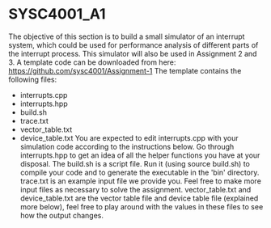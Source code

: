 # SYSC4001_A1
The objective of this section is to build a small simulator of an interrupt system, which could be
used for performance analysis of different parts of the interrupt process. This simulator will also
be used in Assignment 2 and 3.
A template code can be downloaded from here: https://github.com/sysc4001/Assignment-1
The template contains the following files:
- interrupts.cpp
- interrupts.hpp
- build.sh
- trace.txt
- vector_table.txt
- device_table.txt
You are expected to edit interrupts.cpp with your simulation code according to the instructions
below. Go through interrupts.hpp to get an idea of all the helper functions you have at your
disposal.
The build.sh is a script file. Run it (using source build.sh) to compile your code and to
generate the executable in the 'bin' directory. trace.txt is an example input file we provide you. Feel
free to make more input files as necessary to solve the assignment. vector_table.txt and
device_table.txt are the vector table file and device table file (explained more below), feel free to
play around with the values in these files to see how the output changes.
